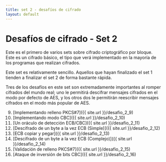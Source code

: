 ```yaml
---
title: set 2 - desafíos de cifrado
layout: default
---
```


Desafíos de cifrado - Set 2
===========================

Este es el primero de varios sets sobre cifrado criptográfico por bloque. Este es un cifrado básico, el tipo que verá implementado en la mayoría de los programas que realizan cifrados.

Este set es relativamente sencillo. Aquellos que hayan finalizado el set 1 tienden a finalizar el set 2 de forma bastante rápida.

Tres de los desafíos en este set son extremadamente importantes al romper cifrados del mundo real; uno le permitirá descifrar mensajes cifrados en el modo por defecto de AES, y los otros dos le permitirán reescribir mensajes cifrados en el modo más popular de AES.


9. [Implementando relleno PKCS#7]({{ site.url }}/desafio_2_9)
10. [Implementando modo CBC]({{ site.url }}/desafio_2_10)
11. [Un oráculo de detección ECB/CBC]({{ site.url }}/desafio_2_11)
12. [Descifrado de un byte a la vez ECB (Simple)]({{ site.url }}/desafio_2_12)
13. [ECB copiar y pegar]({{ site.url }}/desafio_2_13)
14. [Descifrado de un byte a la vez ECB (Complejo)]({{ site.url }}/desafio_2_14)
15. [Validación de relleno PKCS#7]({{ site.url }}/desafio_2_15)
16. [Ataque de inversión de bits CBC]({{ site.url }}/desafio_2_16)